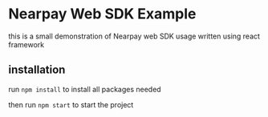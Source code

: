 # Nearpay Web SDK Example

this is a small demonstration of Nearpay web SDK usage written using react framework

## installation

run `npm install` to install all packages needed

then run `npm start` to start the project
